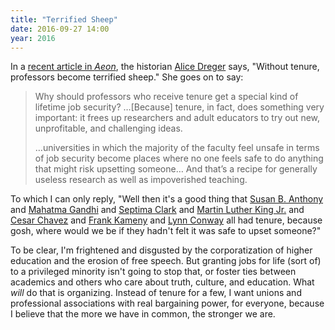 ```yaml
---
title: "Terrified Sheep"
date: 2016-09-27 14:00
year: 2016
---
```


In a [recent article in *Aeon*](https://aeon.co/ideas/without-tenure-academics-are-becoming-terrified-sheep),
the historian [Alice Dreger](https://aeon.co/users/alice-dreger) says,
"Without tenure, professors become terrified sheep."
She goes on to say:

> Why should professors who receive tenure get a special kind of lifetime job security?
> …[Because] tenure, in fact, does something very important:
> it frees up researchers and adult educators to try out new, unprofitable, and challenging ideas.
>
> …universities in which the majority of the faculty feel unsafe in terms of job security
> become places where no one feels safe to do anything that might risk upsetting someone…
> And that’s a recipe for generally useless research as well as impoverished teaching.

To which I can only reply,
"Well then it's a good thing that [Susan B. Anthony](https://en.wikipedia.org/wiki/Susan_B._Anthony)
and [Mahatma Gandhi](https://en.wikipedia.org/wiki/Mahatma_Gandhi)
and [Septima Clark](https://en.wikipedia.org/wiki/Septima_Poinsette_Clark)
and [Martin Luther King Jr.](https://en.wikipedia.org/wiki/Martin_Luther_King_Jr.)
and [Cesar Chavez](https://en.wikipedia.org/wiki/Cesar_Chavez)
and [Frank Kameny](https://en.wikipedia.org/wiki/Frank_Kameny)
and [Lynn Conway](https://en.wikipedia.org/wiki/Lynn_Conway)
all had tenure,
because gosh,
where would we be if they hadn't felt it was safe to upset someone?"

To be clear,
I'm frightened and disgusted by the corporatization of higher education
and the erosion of free speech.
But granting jobs for life (sort of) to a privileged minority isn't going to stop that,
or foster ties between academics and others who care about truth, culture, and education.
What *will* do that is organizing.
Instead of tenure for a few,
I want unions and professional associations with real bargaining power,
for everyone,
because I believe that the more we have in common,
the stronger we are.
